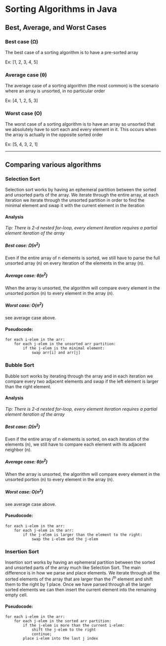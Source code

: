 # Sorting Algorithms in Java

## Best, Average, and Worst Cases

### Best case (Ω)

The best case of a sorting algorithm is to have a pre-sorted array

Ex: [1, 2, 3, 4, 5]

### Average case (θ)

The average case of a sorting algorithm (the most common) is the scenario where an array is unsorted, in no particular order

Ex: [4, 1, 2, 5, 3]

### Worst case (O)

The worst case of a sorting algorithm is to have an array so unsorted that we absolutely have to sort each and every element in it. This occurs when the array is actually in the opposite sorted order

Ex: [5, 4, 3, 2, 1]

---

## Comparing various algorithms

### Selection Sort

Selection sort works by having an ephemeral partition between the sorted and unsorted parts of the array. We iterate through the entire array, at each iteration we iterate through the unsorted partition in order to find the minimal element and swap it with the current element in the iteration

#### Analysis

*Tip: There is 2-d nested for-loop, every element iteration requires a partial element iteration of the array*

##### Best case: Ω(n<sup>2</sup>)

Even if the entire array of n elements is sorted, we still have to parse the full unsorted array (n) on every iteration of the elements in the array (n).

##### Average case: θ(n<sup>2</sup>)

When the array is unsorted, the algorithm will compare every element in the unsorted portion (n) to every element in the array (n).

##### Worst case: O(n<sup>2</sup>)

see average case above.

#### Pseudocode:

```pseudo
for each i-elem in the arr:
    for each j-elem in the unsorted arr partition:
        if the j-elem is the minimal element:
            swap arr[i] and arr[j]
```

### Bubble Sort

Bubble sort works by iterating through the array and in each iteration we compare every two adjacent elements and swap if the left element is larger than the right element.

#### Analysis

*Tip: There is 2-d nested for-loop, every element iteration requires a partial element iteration of the array*

##### Best case: Ω(n<sup>2</sup>)

Even if the entire array of n elements is sorted, on each iteration of the elements (n), we still have to compare each element with its adjacent neighbor (n).

##### Average case: θ(n<sup>2</sup>)

When the array is unsorted, the algorithm will compare every element in the unsorted portion (n) to every element in the array (n).

##### Worst case: O(n<sup>2</sup>)

see average case above.

#### Pseudocode:

```pseudo
for each i-elem in the arr:
    for each j-elem in the arr:
        if the j-elem is larger than the element to the right:
            swap the i-elem and the j-elem
```

### Insertion Sort

Insertion sort works by having an ephemeral partition between the sorted and unsorted parts of the array much like Selection Sort. The main difference is in how we parse and place elements. We iterate through all the sorted elements of the array that are larger than the i<sup>th</sup> element and shift them to the right by 1 place. Once we have parsed through all the larger sorted elements we can then insert the current element into the remaining empty cell.

#### Pseudocode:

```pseudo
for each i-elem in the arr:
    for each j-elem in the sorted arr partition:
        if the j-elem is more than the current i-elem:
            shift the j-elem to the right
            continue;
        place i-elem into the last j index
```
